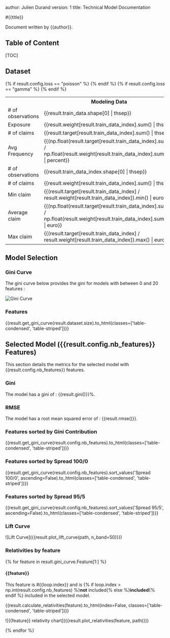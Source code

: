 author: Julien Durand
version: 1
title: Technical Model Documentation

#{{title}}

Document written by {{author}}.

## Table of Content

[TOC]

<div class="pagebreak"></div>

## Dataset

<table style="width: 500px;">
    <tr>
        <th></th>
        <th>Modeling Data</th>
        <th>Test Data</th>
    </tr>
    {% if result.config.loss == "poisson" %}
    <tr>
        <td># of observations</td>
        <td>{{result.train_data.shape[0] | thsep}}</td>
        <td>{{result.test_data.shape[0] | thsep}}</td>
    </tr>
    <tr>
        <td>Exposure</td>
        <td>{{result.weight[result.train_data_index].sum() | thsep}}</td>
        <td>{{result.weight[result.test_data_index].sum() | thsep}}</td>
    </tr>
    <tr>
        <td># of claims</td>
        <td>{{result.target[result.train_data_index].sum() | thsep}}</td>
        <td>{{result.target[result.test_data_index].sum() | thsep}}</td>
    </tr>
    <tr>
        <td>Avg Frequency</td>
        <td>{{(np.float(result.target[result.train_data_index].sum()) / np.float(result.weight[result.train_data_index].sum())) | percent}}</td>
        <td>{{(np.float(result.target[result.test_data_index].sum()) /
        np.float(result.weight[result.test_data_index].sum())) | percent}}</td>
    </tr>
    {% endif %}
    {% if result.config.loss == "gamma" %}
    <tr>
        <td># of observations</td>
        <td>{{result.train_data_index.shape[0] | thsep}}</td>
        <td>{{result.test_data_index.shape[0] | thsep}}</td>
    </tr>
    <tr>
        <td># of claims</td>
        <td>{{result.weight[result.train_data_index].sum() | thsep}}</td>
        <td>{{result.weight[result.test_data_index].sum() | thsep}}</td>
    </tr>
    <tr>
        <td>Min claim</td>
        <td>{{(result.target[result.train_data_index] / result.weight[result.train_data_index]).min() | euro}}</td>
        <td>{{(result.target[result.test_data_index] /
        result.weight[result.test_data_index]).min() | euro}}</td>
    </tr>
    <tr>
        <td>Average claim</td>
        <td>{{(np.float(result.target[result.train_data_index].sum()) / np.float(result.weight[result.train_data_index].sum())) | euro}}</td>
        <td>{{(np.float(result.target[result.test_data_index].sum()) /
        np.float(result.weight[result.test_data_index].sum())) | euro}}</td>
    </tr>
    <tr>
        <td>Max claim</td>
        <td>{{(result.target[result.train_data_index] / result.weight[result.train_data_index]).max() | euro}}</td>
        <td>{{(result.target[result.test_data_index] /
        result.weight[result.test_data_index]).max() | euro}}</td>
    </tr>
    {% endif %}
</table>

## Model Selection

### Gini Curve

The gini curve below provides the gini for models with between 0 and 20 features :

![Gini Curve]({{result.plot_gini_curve(path)}})

### Features

{{result.get_gini_curve(result.dataset.size).to_html(classes=['table-condensed', 'table-striped'])}}

<div class="pagebreak"></div>

## Selected Model ({{result.config.nb_features}} Features)

This section details the metrics for the selected model with {{result.config.nb_features}} features.

### Gini

The model has a gini of : {{result.gini()}}%.

### RMSE

The model has a root mean squared error of : {{result.rmse()}}.

### Features sorted by Gini Contribution

{{result.get_gini_curve(result.config.nb_features).to_html(classes=['table-condensed', 'table-striped'])}}

### Features sorted by Spread 100/0

{{result.get_gini_curve(result.config.nb_features).sort_values('Spread 100/0', ascending=False).to_html(classes=['table-condensed', 'table-striped'])}}

### Features sorted by Spread 95/5

{{result.get_gini_curve(result.config.nb_features).sort_values('Spread 95/5', ascending=False).to_html(classes=['table-condensed', 'table-striped'])}}

<div class="pagebreak"></div>

### Lift Curve

![Lift Curve]({{result.plot_lift_curve(path, n_band=50)}})

<div class="pagebreak"></div>

### Relativities by feature

{% for feature in result.gini_curve.Feature[1:] %}

#### {{feature}}

This feature is #{{loop.index}} and is {% if loop.index > np.int(result.config.nb_features) %}**not** included{% else %}**included**{% endif %} included in the selected model.

{{result.calculate_relativities(feature).to_html(index=False, classes=['table-condensed', 'table-striped'])}}

![{{feature}} relativity chart]({{result.plot_relativities(feature, path)}})

<div class="pagebreak"></div>

{% endfor %}
